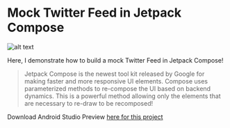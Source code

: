# Mock Twitter Feed in Jetpack Compose

![alt text][logo]

[logo]: https://firebasestorage.googleapis.com/v0/b/anime-dating-app-sample.appspot.com/o/Screenshot_20210731-002038_Sample%20JetPack%20Compose%20App.jpg?alt=media&token=5c6924b1-1133-4405-adbf-a16ee4388d9b ""

Here, I demonstrate how to build a mock Twitter Feed in Jetpack Compose!

> Jetpack Compose is the newest tool kit released by Google for making faster and more responsive UI elements. Compose uses parameterized methods to re-compose the UI based on backend dynamics. This is a powerful method allowing only the elements that are necessary to re-draw to be recomposed!


Download Android Studio Preview [here for this project](https://developer.android.com/studio/preview)
